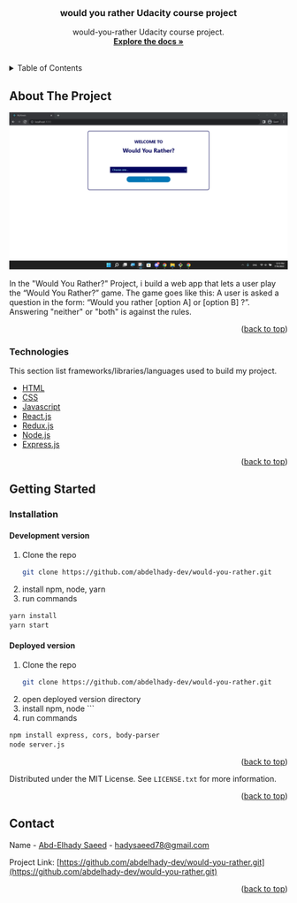 <div id="top"></div>
<!-- PROJECT SHIELDS -->
<!--
*** I'm using markdown "reference style" links for readability.
*** Reference links are enclosed in brackets [ ] instead of parentheses ( ).
*** See the bottom of this document for the declaration of the reference variables
*** for contributors-url, forks-url, etc. This is an optional, concise syntax you may use.
*** https://www.markdownguide.org/basic-syntax/#reference-style-links
-->


<!-- PROJECT LOGO -->
<br />
<div align="center">
  <h3 align="center">would you rather Udacity course project</h3>

  <p align="center">
    would-you-rather Udacity course project.
    <br />
    <a href="https://github.com/abdelhady-dev/would-you-rather"> <strong>Explore the docs »</strong></a>
    <br />
    <br />
  </p>
</div>



<!-- TABLE OF CONTENTS -->
<details>
  <summary>Table of Contents</summary>
  <ol>
    <li>
      <a href="#about-the-project">About The Project</a>
      <ul>
        <li><a href="#built-with">Built With</a></li>
      </ul>
    </li>
    <li>
      <a href="#getting-started">Getting Started</a>
      <ul>
        <li><a href="#installation">Installation</a></li>
      </ul>
    </li>
    <li><a href="#contact">Contact</a></li>
  </ol>
</details>



<!-- ABOUT THE PROJECT -->
## About The Project

[![Product Name Screen Shot][product-screenshot]]()

In the "Would You Rather?" Project, i build a web app that lets a user play the “Would You Rather?” game. The game goes like this: A user is asked a question in the form: “Would you rather [option A] or [option B] ?”. Answering "neither" or "both" is against the rules.
<p align="right">(<a href="#top">back to top</a>)</p>



### Technologies

This section list frameworks/libraries/languages used to build my project.

* [HTML](https://developer.mozilla.org/en-US/docs/Web/HTML)
* [CSS](https://www.w3schools.com/css/)
* [Javascript](https://www.w3schools.com/js/)
* [React.js](https://reactjs.org/)
* [Redux.js](https://redux.js.org/)
* [Node.js](https://nodejs.org/en/)
* [Express.js](https://expressjs.com/)
<p align="right">(<a href="#top">back to top</a>)</p>



<!-- GETTING STARTED -->
## Getting Started

### Installation

#### Development version

1. Clone the repo
   ```sh
   git clone https://github.com/abdelhady-dev/would-you-rather.git
   ```
2. install npm, node, yarn
3. run commands
  ```sh
  yarn install
  yarn start 
  ```

#### Deployed version

1. Clone the repo
   ```sh
   git clone https://github.com/abdelhady-dev/would-you-rather.git
2. open deployed version directory
3. install npm, node   ```
4. run commands
  ```sh
  npm install express, cors, body-parser
  node server.js 
  ```

<p align="right">(<a href="#top">back to top</a>)</p>



<!-- USAGE EXAMPLES -->

Distributed under the MIT License. See `LICENSE.txt` for more information.

<p align="right">(<a href="#top">back to top</a>)</p>



<!-- CONTACT -->
## Contact

Name - [Abd-Elhady Saeed](https://www.linkedin.com/in/abd-elhady-saeed-404385205/) - hadysaeed78@gmail.com

Project Link: [https://github.com/abdelhady-dev/would-you-rather.git](https://github.com/abdelhady-dev/would-you-rather.git)

<p align="right">(<a href="#top">back to top</a>)</p>



<!-- MARKDOWN LINKS & IMAGES -->
<!-- https://www.markdownguide.org/basic-syntax/#reference-style-links -->
[product-screenshot]: shot.png